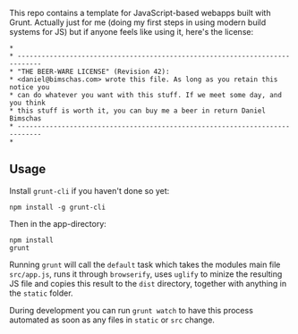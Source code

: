 This repo contains a template for JavaScript-based webapps built with Grunt. Actually just for me (doing my first steps in using modern build systems for JS) but if anyone feels like using it, here's the license:

```
*
* ----------------------------------------------------------------------------
* "THE BEER-WARE LICENSE" (Revision 42):
* <daniel@bimschas.com> wrote this file. As long as you retain this notice you
* can do whatever you want with this stuff. If we meet some day, and you think
* this stuff is worth it, you can buy me a beer in return Daniel Bimschas
* ----------------------------------------------------------------------------
*
```

## Usage

Install ```grunt-cli``` if you haven't done so yet:

```
npm install -g grunt-cli
```

Then in the app-directory:

```
npm install
grunt
```

Running ```grunt``` will call the ```default``` task which takes the modules main
file ```src/app.js```, runs it through ```browserify```, uses ```uglify``` to minize
the resulting JS file and copies this result to the ```dist``` directory, together
with anything in the ```static``` folder.

During development you can run ```grunt watch``` to have this process automated as
soon as any files in ```static``` or ```src``` change.
